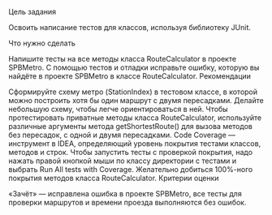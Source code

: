 Цель задания

Освоить написание тестов для классов, используя библиотеку JUnit.

Что нужно сделать

Напишите тесты на все методы класса RouteCalculator в проекте SPBMetro.
С помощью тестов и отладки исправьте ошибку, которую вы найдёте в проекте SPBMetro в классе RouteCalculator.
Рекомендации

Сформируйте схему метро (StationIndex) в тестовом классе, в которой можно построить хотя бы один маршрут с двумя пересадками. Делайте небольшую схему, чтобы легче ориентироваться в ней.
Чтобы протестировать приватные методы класса RouteCalculator, используйте различные аргументы метода getShortestRoute() для вызова методов без пересадок, с одной и двумя пересадками.
Code Coverage — инструмент в IDEA, определяющий уровень покрытия тестами классов, методов и строк. Чтобы запустить тесты с проверкой покрытия, надо нажать правой кнопкой мыши по классу директории с тестами и выбрать Run All tests with Coverage. Желательно добиться 100%-ного покрытия методов класса RouteCalculator.
Критерии оценки

«Зачёт» — исправлена ошибка в проекте SPBMetro, все тесты для проверки маршрутов и времени проезда выполняются без ошибок.
